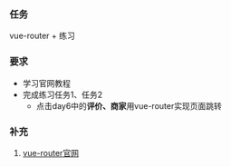 ### 任务
vue-router + 练习
### 要求
- 学习官网教程
- 完成练习任务1、任务2
    - 点击day6中的**评价、商家**用vue-router实现页面跳转
### 补充
1. [vue-router官网](https://router.vuejs.org/zh/)  
